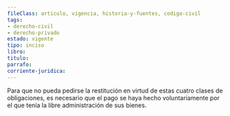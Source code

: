 ```yaml
---
fileClass: articulo, vigencia, historia-y-fuentes, codigo-civil
tags:
- derecho-civil
- derecho-privado
estado: vigente
tipo: inciso
libro:
titulo:
parrafo:
corriente-juridica:
---
```

Para que no pueda pedirse la restitución en virtud de estas cuatro clases de obligaciones, es necesario que el pago se haya hecho voluntariamente por el que tenía la libre administración de sus bienes.